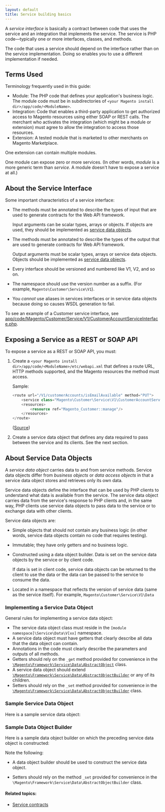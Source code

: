 ```yaml
---
layout: default
title: Service building basics
---
```


A _service interface_ is basically a contract between code that uses the service and an integration that implements the service. The service is PHP code&mdash;typically one or more interfaces, classes, and methods.

The code that uses a service should depend on the interface rather than on the service implementation. Doing so enables you to use a different implementation if needed.

## Terms Used

Terminology frequently used in this guide:

*	Module: The PHP code that defines your application's business logic. The module code must be in subdirectories of `<your Magento install dir>/app/code/<ModuleName>`.
*	Integration: Code that enables a third-party application to get authorized access to Magento resources using either SOAP or REST calls. The merchant who activates the integration (which might be a module or extension) must agree to allow the integration to access those resources.
*	Extension: A tested module that is marketed to other merchants on Magento Marketplace. 

One extension can contain multiple modules.

One module can expose zero or more services. (In other words, *module* is a more generic term than *service*. A module doesn't have to expose a service at all.)

## About the Service Interface

Some important characteristics of a service interface:

*	The methods must be annotated to describe the types of input that are used to generate contracts for the Web API framework.

	Input arguments can be scalar types, arrays or objects. If objects are used, they should be implemented as [service data objects](#about-service-data-objects).

*	The methods must be annotated to describe the types of the output that are used to generate contracts for Web API framework.

	Output arguments must be scalar types, arrays or service data objects. Objects should be implemented as [service data objects](#about-service-data-objects).

*	Every interface should be versioned and numbered like V1, V2, and so on.

*	The namespace should use the version number as a suffix. (For example, `Magento\Customer\Service\V1`).

*	You *cannot* use aliases in services interfaces or in service data objects because doing so causes WSDL generation to fail.

To see an example of a Customer service interface, see <a href="{{ site.mage2000url }}app/code/Magento/Customer/Service/V1/CustomerAccountServiceInterface.php" target="_blank">app/code/Magento/Customer/Service/V1/CustomerAccountServiceInterface.php</a>.

## Exposing a Service as a REST or SOAP API

To expose a service as a REST or SOAP API, you must:

1.	Create a `<your Magento install dir>/app/code/<ModuleName>/etc/webapi.xml` that defines a route URL, HTTP methods supported, and the Magento resources the method must access.

	Sample:

	```php
	<route url="/V1/customerAccounts/isEmailAvailable" method="PUT">
        <service class="Magento\Customer\Service\V1\CustomerAccountServiceInterface" method="isEmailAvailable"/>
        <resources>
            <resource ref="Magento_Customer::manage"/>
        </resources>
    </route>
	```

	(<a href="{{ site.mage2000url }}app/code/Magento/Customer/etc/webapi.xml" target="_blank">Source</a>)

2.	Create a service data object that defines any data required to pass between the service and its clients. See the next section.

## About Service Data Objects

A _service data object_ carries data to and from service methods. Service data objects differ from _business objects_ or _data access objects_ in that a service data object stores and retrieves only its own data.

Service data objects define the interface that can be used by PHP clients to understand what data is available from the service. The service data object carries data from the service's response to PHP clients and, in the same way, PHP clients use service data objects to pass data to the service or to exchange data with other clients.

Service data objects are:

*	Simple objects that should not contain any business logic (in other words, service data objects contain no code that requires testing).

*	Immutable; they have only getters and no business logic.

*	Constructed using a data object builder. Data is set on the service data objects by the service or by client code.

	If data is set in client code, service data objects can be returned to the client to use the data or the data can be passed to the service to consume the data.

*	Located in a namespace that reflects the version of service data (same as the service itself). For example, `Magento\Customer\Service\V1\Data`

### Implementing a Service Data Object

General rules for implementing a service data object:

*	The service data object class must reside in the `[module namespace]\Service\Data\V[xx]` namespace.
*	A service data object must have getters that clearly describe all data that the data object can contain.
*	Annotations in the code must clearly describe the parameters and outputs of all methods.
*	Getters should rely on the `_get` method provided for convenience in the <a href="{{ site.mage2000url }}lib/internal/Magento/Framework/Service/Data/AbstractObject.php" target="_blank">`\Magento\Framework\Service\Data\AbstractObject`</a> class.
*	A service data object should extend <a href="{{ site.mage2000url }}lib/internal/Magento/Framework/Service/Data/AbstractObjectBuilder.php" target="_blank">`\Magento\Framework\Service\Data\AbstractObjectBuilder`</a> or any of its children.
*	Setters should rely on the `_set` method provided for convenience in the <a href="{{ site.mage2000url }}lib/internal/Magento/Framework/Service/Data/AbstractObjectBuilder.php" target="_blank">`\Magento\Framework\Service\Data\AbstractObjectBuilder`</a> class.

### Sample Service Data Object

Here is a sample service data object:

<script src="https://gist.github.com/xcomSteveJohnson/6193ba94d58b7ee3b7c7.js"></script>

### Sample Data Object Builder

Here is a sample data object builder on which the preceding service data object is constructed:

<script src="https://gist.github.com/xcomSteveJohnson/f7ccaf017ea745b895ec.js"></script>

Note the following:

*	A data object builder should be used to construct the service data object.

*	Setters should rely on the method `_set` provided for convenience in the `\Magento\Framework\Service\Data\AbstractObjectBuilder` class.

#### Related topics:

*	<a href="{{ site.gdeurl }}extension-dev-guide/service-contracts/service-contracts.html">Service contracts</a>

<!--
*	<a href="{{ site.gdeurl }}extension-dev-guide/service-contracts/add-later/service-how-to-use.html">How a Client Uses a Service</a>

*	<a href="{{ site.gdeurl }}extension-dev-guide/service-contracts/add-later/svcs-props.html">Service design</a>

*	<a href="{{ site.gdeurl }}extension-dev-guide/service-contracts/add-later/what-is-webapi.html">What Is the Web API Framework?</a>

*	<a href="{{ site.gdeurl }}config-guide/integration/cg-authorization.html">Authorizing Web API Requests</a>
 -->
